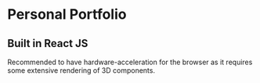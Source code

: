 # Personal Portfolio
## Built in React JS
Recommended to have hardware-acceleration for the browser as it requires some extensive rendering of 3D components.
